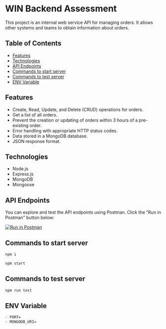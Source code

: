 # WIN Backend Assessment

This project is an internal web service API for managing orders. It allows other systems and teams to obtain information about orders.

## Table of Contents
- [Features](#features)
- [Technologies](#technologies)
- [API Endpoints](#api-endpoints)
- [Commands to start server](#commands-to-start-server)
- [Commands to test server](#commands-to-test-server)
- [ENV Variable](#env-variable)

## Features

- Create, Read, Update, and Delete (CRUD) operations for orders.
- Get a list of all orders.
- Prevent the creation or updating of orders within 3 hours of a pre-existing order.
- Error handling with appropriate HTTP status codes.
- Data stored in a MongoDB database.
- JSON response format.

## Technologies

- Node.js
- Express.js
- MongoDB
- Mongoose

## API Endpoints

You can explore and test the API endpoints using Postman. Click the "Run in Postman" button below:

[![Run in Postman](https://run.pstmn.io/button.svg)](https://documenter.getpostman.com/view/12419873/2s9YC8uVTs)

## Commands to start server

```bash
npm i
```
```bash
npm start
```

## Commands to test server

```bash
npm run test
```

## ENV Variable

```bash
- PORT=
- MONGODB_URI=
```
